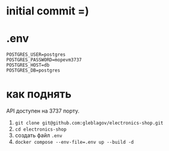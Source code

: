 # initial commit =)

# .env
```
POSTGRES_USER=postgres
POSTGRES_PASSWORD=mopevm3737
POSTGRES_HOST=db
POSTGRES_DB=postgres
```

# как поднять

API доступен на 3737 порту.

1. `git clone git@github.com:gleblagov/electronics-shop.git`
2. `cd electronics-shop`
3. создать файл `.env`
4. `docker compose --env-file=.env up --build -d`
